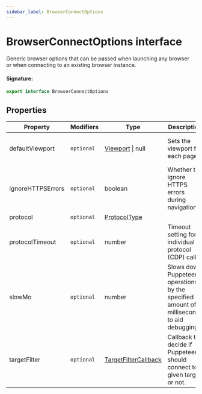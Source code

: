 ```yaml
---
sidebar_label: BrowserConnectOptions
---
```


# BrowserConnectOptions interface

Generic browser options that can be passed when launching any browser or when connecting to an existing browser instance.

#### Signature:

```typescript
export interface BrowserConnectOptions
```

## Properties

| Property          | Modifiers             | Type                                                        | Description                                                                               | Default                       |
| ----------------- | --------------------- | ----------------------------------------------------------- | ----------------------------------------------------------------------------------------- | ----------------------------- |
| defaultViewport   | <code>optional</code> | [Viewport](./puppeteer.viewport.md) \| null                 | Sets the viewport for each page.                                                          | '\{width: 800, height: 600\}' |
| ignoreHTTPSErrors | <code>optional</code> | boolean                                                     | Whether to ignore HTTPS errors during navigation.                                         | <code>false</code>            |
| protocol          | <code>optional</code> | [ProtocolType](./puppeteer.protocoltype.md)                 |                                                                                           | 'cdp'                         |
| protocolTimeout   | <code>optional</code> | number                                                      | Timeout setting for individual protocol (CDP) calls.                                      | <code>180_000</code>          |
| slowMo            | <code>optional</code> | number                                                      | Slows down Puppeteer operations by the specified amount of milliseconds to aid debugging. |                               |
| targetFilter      | <code>optional</code> | [TargetFilterCallback](./puppeteer.targetfiltercallback.md) | Callback to decide if Puppeteer should connect to a given target or not.                  |                               |
